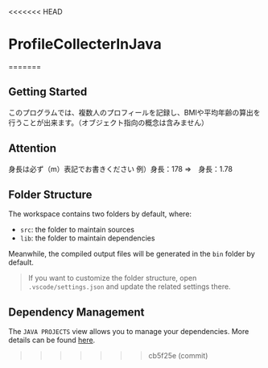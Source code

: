 <<<<<<< HEAD
# ProfileCollecterInJava
=======
## Getting Started

このプログラムでは、複数人のプロフィールを記録し、BMIや平均年齢の算出を行うことが出来ます。（オブジェクト指向の概念は含みません）

## Attention

  身長は必ず（m）表記でお書きください
  例）身長：178 ⇒　身長：1.78

## Folder Structure

The workspace contains two folders by default, where:

- `src`: the folder to maintain sources
- `lib`: the folder to maintain dependencies

Meanwhile, the compiled output files will be generated in the `bin` folder by default.

> If you want to customize the folder structure, open `.vscode/settings.json` and update the related settings there.

## Dependency Management

The `JAVA PROJECTS` view allows you to manage your dependencies. More details can be found [here](https://github.com/microsoft/vscode-java-dependency#manage-dependencies).
>>>>>>> cb5f25e (commit)
